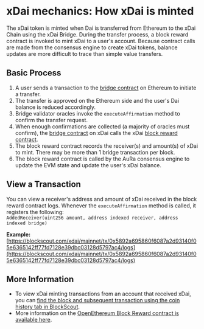 # xDai mechanics: How xDai is minted

The xDai token is minted when Dai is transferred from Ethereum to the xDai Chain using the xDai Bridge. During the transfer process, a block reward contract is invoked to mint xDai to a user's account. Because contract calls are made from the consensus engine to create xDai tokens, balance updates are more difficult to trace than simple value transfers.

## **Basic Process**

1. A user sends a transaction to the [bridge contract](https://etherscan.io/address/0x4aa42145Aa6Ebf72e164C9bBC74fbD3788045016#code) on Ethereum to initiate a transfer.
2. The transfer is approved on the Ethereum side and the user's Dai balance is reduced accordingly.
3. Bridge validator oracles invoke the `executeAffirmation` method to confirm the transfer request.
4. When enough confirmations are collected (a majority of oracles must confirm), the [bridge contract](https://blockscout.com/xdai/mainnet/address/0x7301CFA0e1756B71869E93d4e4Dca5c7d0eb0AA6/transactions) on xDai calls the xDai [block reward contract](https://blockscout.com/xdai/mainnet/address/0x481c034c6d9441db23Ea48De68BCAe812C5d39bA).
5. The block reward contract records the receiver(s) and amount(s) of xDai to mint. There may be more than 1 bridge transaction per block.
6. The block reward contract is called by the AuRa consensus engine to update the EVM state and update the user's xDai balance.

## **View a Transaction**

You can view a receiver's address and amount of xDai received in the block reward contract logs. Whenever the `executeAffirmation` method is called, it registers the following:\
`AddedReceiver(uint256 amount, address indexed receiver, address indexed bridge)`

**Example:**\
[https://blockscout.com/xdai/mainnet/tx/0x5892a695860f6087a2d93140f05e6365142ff77fd7128e39dbc03128d5797ac4/logs](https://blockscout.com/xdai/mainnet/tx/0x5892a695860f6087a2d93140f05e6365142ff77fd7128e39dbc03128d5797ac4/logs)

## More Information

* To view xDai minting transactions from an account that received xDai, you can [find the block and subsequent transaction using the coin history tab in BlockScout](viewing-inbound-transactions.md).&#x20;
* More information on the [OpenEthereum Block Reward contract is available here](https://openethereum.github.io/Block-Reward-Contract.html).
